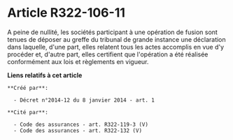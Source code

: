 # Article R322-106-11

A  peine de nullité, les sociétés participant à une opération de fusion  sont tenues de déposer au greffe du tribunal de
grande instance une  déclaration dans laquelle, d'une part, elles relatent tous les actes  accomplis en vue d'y procéder et,
d'autre part, elles certifient que  l'opération a été réalisée conformément aux lois et règlements en  vigueur.

**Liens relatifs à cet article**

	**Créé par**:

	  - Décret n°2014-12 du 8 janvier 2014 - art. 1

	**Cité par**:

	  - Code des assurances - art. R322-119-3 (V)
	  - Code des assurances - art. R322-132 (V)
